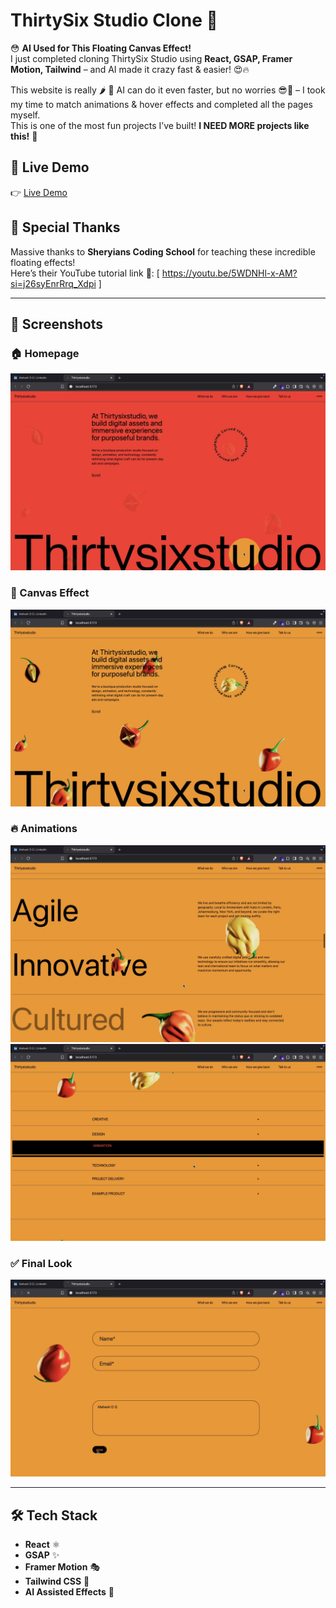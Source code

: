 # ThirtySix Studio Clone 🚀

😳 **AI Used for This Floating Canvas Effect!**  
I just completed cloning ThirtySix Studio using **React, GSAP, Framer Motion, Tailwind** – and AI made it crazy fast & easier! 😍🔥

This website is really 🌶️ 🥵 AI can do it even faster, but no worries 😎🥤 – I took my time to match animations & hover effects and completed all the pages myself.  
This is one of the most fun projects I’ve built! **I NEED MORE projects like this!** 🤩

## 🔗 Live Demo

👉 [Live Demo](https://thirtysixstudio-woad.vercel.app/)

## 🎥 Special Thanks

Massive thanks to **Sheryians Coding School** for teaching these incredible floating effects!  
Here’s their YouTube tutorial link 🎥: [ https://youtu.be/5WDNHl-x-AM?si=j26syEnrRrq_Xdpi ]

---

## 📸 Screenshots

### 🏠 Homepage

![Homepage](./src/screenshots/home1.png)

### 🎨 Canvas Effect

![Canvas Effect](./src/screenshots/home2.png)

### 🔥 Animations

![Animations](./src/screenshots/textAnime.png)
![Animations](./src/screenshots/Hover.png)

### ✅ Final Look

![Footer Look](./src/screenshots/footer.png)

---

## 🛠️ Tech Stack

- **React** ⚛️
- **GSAP** ✨
- **Framer Motion** 🎭
- **Tailwind CSS** 🎨
- **AI Assisted Effects** 🤖
